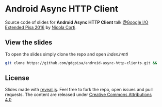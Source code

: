 # Android Async HTTP Client
Source code of slides for **Android Async HTTP Client** talk [@Google I/O Extended Pisa 2016](http://www.eventbrite.it/e/biglietti-google-io-extended-2016-pisa-giorno-2-25168128550) by [Nicola Corti](https://github.com/cortinico).

## View the slides

To open the slides simply clone the repo and open *index.hmtl*

```bash
git clone https://github.com/gdgpisa/android-async-http-clients.git && xdg-open slides/index.hmtl
```

## License

Slides made with [reveal.js](https://github.com/hakimel/reveal.js). Feel free to fork the repo, open issues and pull requests.
The content are released under [Creative Commons Attributions 4.0](https://raw.githubusercontent.com/backend4android/slides/master/LICENSE)
